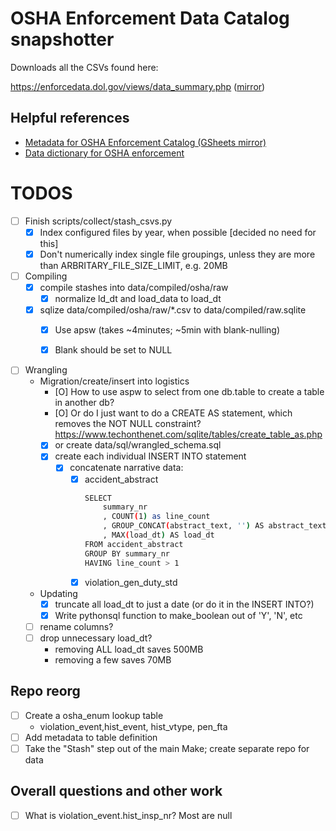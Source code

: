 # OSHA Enforcement Data Catalog snapshotter


Downloads all the CSVs found here:

https://enforcedata.dol.gov/views/data_summary.php ([mirror](https://enforcedata.dol.gov/views/data_summary.php))

## Helpful references

- [Metadata for OSHA Enforcement Catalog (GSheets mirror)](https://docs.google.com/spreadsheets/d/1aHcSXSkPfUITRHE7Khsi-WuHbH2heYFXkb64DCRBiMo/edit#gid=1891906742)
- [Data dictionary for OSHA enforcement](https://docs.google.com/spreadsheets/d/1aHcSXSkPfUITRHE7Khsi-WuHbH2heYFXkb64DCRBiMo/edit#gid=0)


# TODOS

- [ ] Finish scripts/collect/stash_csvs.py
    - [X] Index configured files by year, when possible [decided no need for this]
    - [X] Don't numerically index single file groupings, unless they are more than ARBRITARY_FILE_SIZE_LIMIT, e.g. 20MB
- [ ] Compiling
    - [x] compile stashes into data/compiled/osha/raw
        - [x] normalize ld_dt and load_data to load_dt 
    - [x] sqlize data/compiled/osha/raw/*.csv to data/compiled/raw.sqlite
        - [x] Use apsw (takes ~4minutes; ~5min with blank-nulling)
        - [x] Blank should be set to NULL


- [ ] Wrangling
    - Migration/create/insert into logistics
        - [O] How to use aspw to select from one db.table to create a table in another db?
        - [O] Or do I just want to do a CREATE AS statement, which removes the NOT NULL constraint? https://www.techonthenet.com/sqlite/tables/create_table_as.php
        - [X] or create data/sql/wrangled_schema.sql
        - [X] create each individual INSERT INTO statement
            - [X] concatenate narrative data:
                - [X] accident_abstract
                    ```sh
                    SELECT 
                        summary_nr
                        , COUNT(1) as line_count
                        , GROUP_CONCAT(abstract_text, '') AS abstract_text
                        , MAX(load_dt) AS load_dt
                    FROM accident_abstract
                    GROUP BY summary_nr
                    HAVING line_count > 1
                    ```
                - [X] violation_gen_duty_std

    - Updating
        - [X] truncate all load_dt to just a date (or do it in the INSERT INTO?)
        - [X] Write pythonsql function to make_boolean out of 'Y', 'N', etc
    - [ ] rename columns?
    - [ ] drop unnecessary load_dt?
        - removing ALL load_dt saves 500MB
        - removing a few saves 70MB


## Repo reorg

- [ ] Create a osha_enum lookup table
    - violation_event,hist_event, hist_vtype, pen_fta
- [ ] Add metadata to table definition
- [ ] Take the "Stash" step out of the main Make; create separate repo for data

## Overall questions and other work


- [ ] What is violation_event.hist_insp_nr? Most are null

